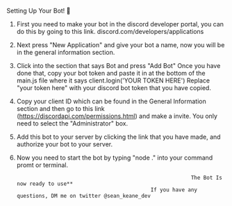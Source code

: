 Setting Up Your Bot! 🌟

1. First you need to make your bot in the discord developer portal, you can do this by going to this link. discord.com/developers/applications

2. Next press "New Application" and give your bot a name, now you will be in the general information section. 

3. Click into the section that says Bot and press "Add Bot" Once you have done that, copy your bot token and paste it in at the bottom of the main.js file where it says client.login('YOUR TOKEN HERE') Replace "your token here" with your discord bot token that you have copied.

4. Copy your client ID which can be found in the General Information section and then go to this link (https://discordapi.com/permissions.html) and make a invite. You only need to select the "Administrator" box.

5. Add this bot to your server by clicking the link that you have made, and authorize your bot to your server.

6. Now you need to start the bot by typing "node ." into your command promt or terminal. 

                                                               The Bot Is now ready to use**
                                                  If you have any questions, DM me on twitter @sean_keane_dev
